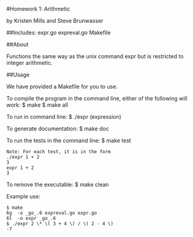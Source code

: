 #Homework 1: Arithmetic 

by Kristen Mills and Steve Brunwasser

##Includes:
	expr.go
 	expreval.go
	Makefile

##About

Functions the same way as the unix command expr but 
is restricted to integer
arithmetic.

##Usage

We have provided a Makefile for you to use.

To compile the program in the command line, either of 
the following will work:
	$ make
	$ make all

To run in command line:
	$ ./expr (expression)

To generate documentation:
	$ make doc

To run the tests in the command line:
	$ make test
	
	Note: For each test, it is in the form 
	./expr 1 + 2
	3
	expr 1 + 2
	3 

To remove the executable:
	$ make clean

Example use:

	$ make
	6g  -o _go_.6 expreval.go expr.go 
	6l  -o expr _go_.6
	$ ./expr 2 \* \( 3 + 4 \) / \( 2 - 4 \)
	-7
